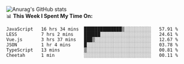 
![Anurag's GitHub stats](https://github-readme-stats.vercel.app/api?username=supergczh&show_icons=true&theme=radical)
<br />
📊 **This Week I Spent My Time On:**

<!--START_SECTION:waka-->

```text
JavaScript   16 hrs 34 mins  ██████████████▒░░░░░░░░░░   57.91 %
LESS         7 hrs 2 mins    ██████░░░░░░░░░░░░░░░░░░░   24.61 %
Vue.js       3 hrs 37 mins   ███▒░░░░░░░░░░░░░░░░░░░░░   12.67 %
JSON         1 hr 4 mins     █░░░░░░░░░░░░░░░░░░░░░░░░   03.78 %
TypeScript   13 mins         ▒░░░░░░░░░░░░░░░░░░░░░░░░   00.81 %
Cheetah      1 min           ░░░░░░░░░░░░░░░░░░░░░░░░░   00.11 %
```

<!--END_SECTION:waka-->
